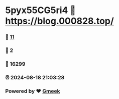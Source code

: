 # 5pyx55CG5ri4 :link: https://blog.000828.top/ 
### :page_facing_up: [11](https://blog.000828.top//tag.html) 
### :speech_balloon: 2 
### :hibiscus: 16299 
### :alarm_clock: 2024-08-18 21:03:28 
### Powered by :heart: [Gmeek](https://github.com/Meekdai/Gmeek)
